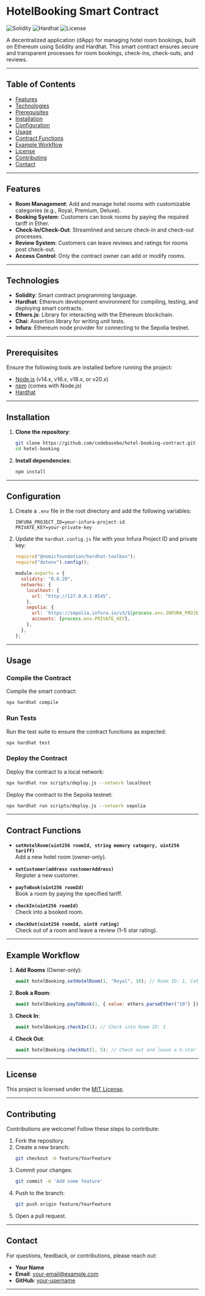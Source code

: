 
# HotelBooking Smart Contract

![Solidity](https://img.shields.io/badge/Solidity-0.8.20-blue)
![Hardhat](https://img.shields.io/badge/Hardhat-2.19.0-orange)
![License](https://img.shields.io/badge/License-MIT-green)

A decentralized application (dApp) for managing hotel room bookings, built on Ethereum using Solidity and Hardhat. This smart contract ensures secure and transparent processes for room bookings, check-ins, check-outs, and reviews.

---

## Table of Contents

- [Features](#features)
- [Technologies](#technologies)
- [Prerequisites](#prerequisites)
- [Installation](#installation)
- [Configuration](#configuration)
- [Usage](#usage)
- [Contract Functions](#contract-functions)
- [Example Workflow](#example-workflow)
- [License](#license)
- [Contributing](#contributing)
- [Contact](#contact)

---

## Features

- **Room Management**: Add and manage hotel rooms with customizable categories (e.g., Royal, Premium, Deluxe).
- **Booking System**: Customers can book rooms by paying the required tariff in Ether.
- **Check-In/Check-Out**: Streamlined and secure check-in and check-out processes.
- **Review System**: Customers can leave reviews and ratings for rooms post check-out.
- **Access Control**: Only the contract owner can add or modify rooms.

---

## Technologies

- **Solidity**: Smart contract programming language.
- **Hardhat**: Ethereum development environment for compiling, testing, and deploying smart contracts.
- **Ethers.js**: Library for interacting with the Ethereum blockchain.
- **Chai**: Assertion library for writing unit tests.
- **Infura**: Ethereum node provider for connecting to the Sepolia testnet.

---

## Prerequisites

Ensure the following tools are installed before running the project:

- [Node.js](https://nodejs.org/) (v14.x, v16.x, v18.x, or v20.x)
- [npm](https://www.npmjs.com/) (comes with Node.js)
- [Hardhat](https://hardhat.org/)

---

## Installation

1. **Clone the repository**:
   ```bash
   git clone https://github.com/codebasebo/hotel-booking-contract.git
   cd hotel-booking
   ```

2. **Install dependencies**:
   ```bash
   npm install
   ```

---

## Configuration

1. Create a `.env` file in the root directory and add the following variables:
   ```dotenv
   INFURA_PROJECT_ID=your-infura-project-id
   PRIVATE_KEY=your-private-key
   ```

2. Update the `hardhat.config.js` file with your Infura Project ID and private key:
   ```javascript
   require("@nomicfoundation/hardhat-toolbox");
   require("dotenv").config();

   module.exports = {
     solidity: "0.8.20",
     networks: {
       localhost: {
         url: "http://127.0.0.1:8545",
       },
       sepolia: {
         url: `https://sepolia.infura.io/v3/${process.env.INFURA_PROJECT_ID}`,
         accounts: [process.env.PRIVATE_KEY],
       },
     },
   };
   ```

---

## Usage

### Compile the Contract
Compile the smart contract:
```bash
npx hardhat compile
```

### Run Tests
Run the test suite to ensure the contract functions as expected:
```bash
npx hardhat test
```

### Deploy the Contract
Deploy the contract to a local network:
```bash
npx hardhat run scripts/deploy.js --network localhost
```

Deploy the contract to the Sepolia testnet:
```bash
npx hardhat run scripts/deploy.js --network sepolia
```

---

## Contract Functions

- **`setHotelRoom(uint256 roomId, string memory category, uint256 tariff)`**  
  Add a new hotel room (owner-only).

- **`setCustomer(address customerAddress)`**  
  Register a new customer.

- **`payToBook(uint256 roomId)`**  
  Book a room by paying the specified tariff.

- **`checkIn(uint256 roomId)`**  
  Check into a booked room.

- **`checkOut(uint256 roomId, uint8 rating)`**  
  Check out of a room and leave a review (1–5 star rating).

---

## Example Workflow

1. **Add Rooms** (Owner-only):
   ```javascript
   await hotelBooking.setHotelRoom(1, "Royal", 10); // Room ID: 1, Category: Royal, Tariff: 10 Ether
   ```

2. **Book a Room**:
   ```javascript
   await hotelBooking.payToBook(1, { value: ethers.parseEther("10") }); // Pay 10 Ether to book Room ID: 1
   ```

3. **Check In**:
   ```javascript
   await hotelBooking.checkIn(1); // Check into Room ID: 1
   ```

4. **Check Out**:
   ```javascript
   await hotelBooking.checkOut(1, 5); // Check out and leave a 5-star review for Room ID: 1
   ```

---

## License

This project is licensed under the [MIT License](./LICENSE).

---

## Contributing

Contributions are welcome! Follow these steps to contribute:

1. Fork the repository.
2. Create a new branch:  
   ```bash
   git checkout -b feature/YourFeature
   ```
3. Commit your changes:  
   ```bash
   git commit -m 'Add some feature'
   ```
4. Push to the branch:  
   ```bash
   git push origin feature/YourFeature
   ```
5. Open a pull request.

---

## Contact

For questions, feedback, or contributions, please reach out:

- **Your Name**  
- **Email**: [your-email@example.com](ucheroyal990@gmail.com) 
- **GitHub**: [your-username](https://github.com/codebasebo)

---

